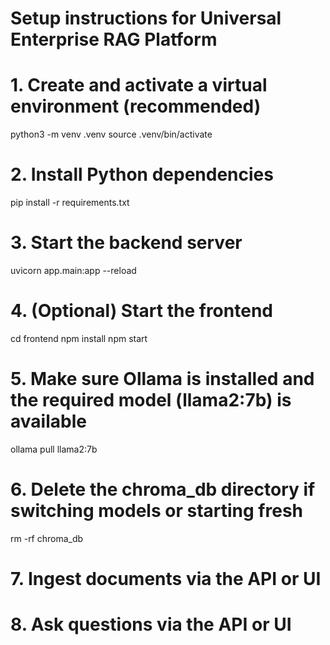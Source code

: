 # Setup instructions for Universal Enterprise RAG Platform

# 1. Create and activate a virtual environment (recommended)
python3 -m venv .venv
source .venv/bin/activate

# 2. Install Python dependencies
pip install -r requirements.txt

# 3. Start the backend server
uvicorn app.main:app --reload

# 4. (Optional) Start the frontend
cd frontend
npm install
npm start

# 5. Make sure Ollama is installed and the required model (llama2:7b) is available
ollama pull llama2:7b

# 6. Delete the chroma_db directory if switching models or starting fresh
rm -rf chroma_db

# 7. Ingest documents via the API or UI

# 8. Ask questions via the API or UI
